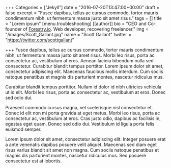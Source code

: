 +++
Categories = ["Jekyll"]
date = "2016-07-20T13:47:00+00:00"
draft = false
excerpt = "Fusce dapibus, tellus ac cursus commodo, tortor mauris condimentum nibh, ut fermentum massa justo sit amet risus."
tags = []
title = "Lorem ipsum"
[menu.troubleshooting]
[[author]]
bio = "CEO and Co-founder of <a href='https://forestry.io' title='Forestry.io CMS'>Forestry.io</a>. Web developer, recovering freelancer."
img = "/images/Scott_Gallant.jpg"
name = "Scott Gallant"
twitter = "https://twitter.com/scottgallant"

+++
Fusce dapibus, tellus ac cursus commodo, tortor mauris condimentum nibh, ut fermentum massa justo sit amet risus. Morbi leo risus, porta ac consectetur ac, vestibulum at eros. Aenean lacinia bibendum nulla sed consectetur. Curabitur blandit tempus porttitor. Lorem ipsum dolor sit amet, consectetur adipiscing elit. Maecenas faucibus mollis interdum. Cum sociis natoque penatibus et magnis dis parturient montes, nascetur ridiculus mus.

Curabitur blandit tempus porttitor. Nullam id dolor id nibh ultricies vehicula ut id elit. Morbi leo risus, porta ac consectetur ac, vestibulum at eros. Donec sed odio dui.

Praesent commodo cursus magna, vel scelerisque nisl consectetur et. Donec id elit non mi porta gravida at eget metus. Morbi leo risus, porta ac consectetur ac, vestibulum at eros. Cras justo odio, dapibus ac facilisis in, egestas eget quam. Donec sed odio dui. Vestibulum id ligula porta felis euismod semper.

Lorem ipsum dolor sit amet, consectetur adipiscing elit. Integer posuere erat a ante venenatis dapibus posuere velit aliquet. Maecenas sed diam eget risus varius blandit sit amet non magna. Cum sociis natoque penatibus et magnis dis parturient montes, nascetur ridiculus mus. Sed posuere consectetur est at lobortis. 
